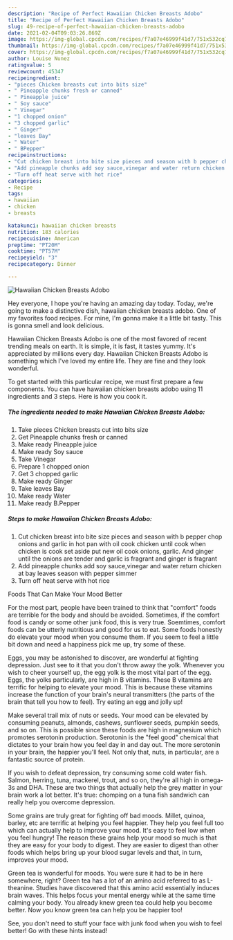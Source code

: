 ```yaml
---
description: "Recipe of Perfect Hawaiian Chicken Breasts Adobo"
title: "Recipe of Perfect Hawaiian Chicken Breasts Adobo"
slug: 49-recipe-of-perfect-hawaiian-chicken-breasts-adobo
date: 2021-02-04T09:03:26.869Z
image: https://img-global.cpcdn.com/recipes/f7a07e46999f41d7/751x532cq70/hawaiian-chicken-breasts-adobo-recipe-main-photo.jpg
thumbnail: https://img-global.cpcdn.com/recipes/f7a07e46999f41d7/751x532cq70/hawaiian-chicken-breasts-adobo-recipe-main-photo.jpg
cover: https://img-global.cpcdn.com/recipes/f7a07e46999f41d7/751x532cq70/hawaiian-chicken-breasts-adobo-recipe-main-photo.jpg
author: Louise Nunez
ratingvalue: 5
reviewcount: 45347
recipeingredient:
- "pieces Chicken breasts cut into bits size"
- " Pineapple chunks fresh or canned"
- " Pineapple juice"
- " Soy sauce"
- " Vinegar"
- "1 chopped onion"
- "3 chopped garlic"
- " Ginger"
- "leaves Bay"
- " Water"
- " BPepper"
recipeinstructions:
- "Cut chicken breast into bite size pieces and season with b pepper chop onions and garlic in hot pan with oil cook chicken until cook when chicken is cook set aside put new oil cook onions, garlic. And ginger until the onions are tender and garlic is fragrant and ginger is fragrant"
- "Add pineapple chunks add soy sauce,vinegar and water return chicken at bay leaves season with pepper simmer"
- "Turn off heat serve with hot rice"
categories:
- Recipe
tags:
- hawaiian
- chicken
- breasts

katakunci: hawaiian chicken breasts 
nutrition: 183 calories
recipecuisine: American
preptime: "PT20M"
cooktime: "PT57M"
recipeyield: "3"
recipecategory: Dinner

---
```



![Hawaiian Chicken Breasts Adobo](https://img-global.cpcdn.com/recipes/f7a07e46999f41d7/751x532cq70/hawaiian-chicken-breasts-adobo-recipe-main-photo.jpg)

Hey everyone, I hope you're having an amazing day today. Today, we're going to make a distinctive dish, hawaiian chicken breasts adobo. One of my favorites food recipes. For mine, I'm gonna make it a little bit tasty. This is gonna smell and look delicious.



Hawaiian Chicken Breasts Adobo is one of the most favored of recent trending meals on earth. It is simple, it is fast, it tastes yummy. It's appreciated by millions every day. Hawaiian Chicken Breasts Adobo is something which I've loved my entire life. They are fine and they look wonderful.


To get started with this particular recipe, we must first prepare a few components. You can have hawaiian chicken breasts adobo using 11 ingredients and 3 steps. Here is how you cook it.

<!--inarticleads1-->

##### The ingredients needed to make Hawaiian Chicken Breasts Adobo:

1. Take pieces Chicken breasts cut into bits size
1. Get  Pineapple chunks fresh or canned
1. Make ready  Pineapple juice
1. Make ready  Soy sauce
1. Take  Vinegar
1. Prepare 1 chopped onion
1. Get 3 chopped garlic
1. Make ready  Ginger
1. Take leaves Bay
1. Make ready  Water
1. Make ready  B.Pepper




<!--inarticleads2-->

##### Steps to make Hawaiian Chicken Breasts Adobo:

1. Cut chicken breast into bite size pieces and season with b pepper chop onions and garlic in hot pan with oil cook chicken until cook when chicken is cook set aside put new oil cook onions, garlic. And ginger until the onions are tender and garlic is fragrant and ginger is fragrant
1. Add pineapple chunks add soy sauce,vinegar and water return chicken at bay leaves season with pepper simmer
1. Turn off heat serve with hot rice




Foods That Can Make Your Mood Better


For the most part, people have been trained to think that "comfort" foods are terrible for the body and should be avoided. Sometimes, if the comfort food is candy or some other junk food, this is very true. Soemtimes, comfort foods can be utterly nutritious and good for us to eat. Some foods honestly do elevate your mood when you consume them. If you seem to feel a little bit down and need a happiness pick me up, try some of these.

Eggs, you may be astonished to discover, are wonderful at fighting depression. Just see to it that you don't throw away the yolk. Whenever you wish to cheer yourself up, the egg yolk is the most vital part of the egg. Eggs, the yolks particularly, are high in B vitamins. These B vitamins are terrific for helping to elevate your mood. This is because these vitamins increase the function of your brain's neural transmitters (the parts of the brain that tell you how to feel). Try eating an egg and jolly up!

Make several trail mix of nuts or seeds. Your mood can be elevated by consuming peanuts, almonds, cashews, sunflower seeds, pumpkin seeds, and so on. This is possible since these foods are high in magnesium which promotes serotonin production. Serotonin is the "feel good" chemical that dictates to your brain how you feel day in and day out. The more serotonin in your brain, the happier you'll feel. Not only that, nuts, in particular, are a fantastic source of protein.

If you wish to defeat depression, try consuming some cold water fish. Salmon, herring, tuna, mackerel, trout, and so on, they're all high in omega-3s and DHA. These are two things that actually help the grey matter in your brain work a lot better. It's true: chomping on a tuna fish sandwich can really help you overcome depression. 

Some grains are truly great for fighting off bad moods. Millet, quinoa, barley, etc are terrific at helping you feel happier. They help you feel full too which can actually help to improve your mood. It's easy to feel low when you feel hungry! The reason these grains help your mood so much is that they are easy for your body to digest. They are easier to digest than other foods which helps bring up your blood sugar levels and that, in turn, improves your mood.

Green tea is wonderful for moods. You were sure it had to be in here somewhere, right? Green tea has a lot of an amino acid referred to as L-theanine. Studies have discovered that this amino acid essentially induces brain waves. This helps focus your mental energy while at the same time calming your body. You already knew green tea could help you become better. Now you know green tea can help you be happier too!

See, you don't need to stuff your face with junk food when you wish to feel better! Go  with  these hints  instead!

